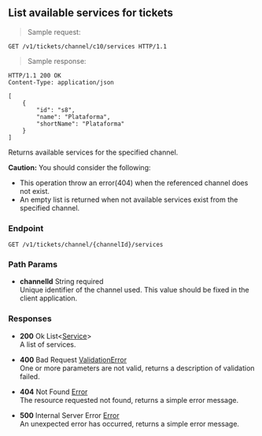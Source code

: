 
## List available services for tickets

> Sample request:

```http
GET /v1/tickets/channel/c10/services HTTP/1.1
```

> Sample response:

```http
HTTP/1.1 200 OK
Content-Type: application/json

[
    {
        "id": "s8",
        "name": "Plataforma",
        "shortName": "Plataforma"
    }
]
```

Returns available services for the specified channel.

<aside class="warning">
<strong>Caution:</strong> 
    You should consider the following:
    <ul>
        <li>This operation throw an error(404) when the referenced channel does not exist.</li>
        <li>An empty list is returned when not available services exist from the specified channel.</li>
    <ul>
</aside>

### Endpoint

`GET /v1/tickets/channel/{channelId}/services`

### Path Params

* **channelId** <span class="param-type">String</span> <span class="required-param">required</span><br>
Unique identifier of the channel used. This value should be fixed in the client application.

### Responses

* **200** <span class="verb-description">Ok</span> <span class="param-type">List\<[Service](#service)\></span><br>
A list of services.

* **400** <span class="verb-description">Bad Request</span> <span class="param-type">[ValidationError](#validation-error)</span><br>
One or more parameters are not valid, returns a description of validation failed.

* **404** <span class="verb-description">Not Found</span> <span class="param-type">[Error](#error)</span><br>
The resource requested not found, returns a simple error message.

* **500** <span class="verb-description">Internal Server Error</span> <span class="param-type">[Error](#error)</span><br>
An unexpected error has occurred, returns a simple error message.
